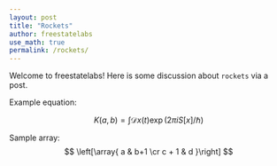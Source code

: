 ```yaml
---
layout: post
title: "Rockets"
author: freestatelabs
use_math: true
permalink: /rockets/
---
```


Welcome to freestatelabs!  Here is some discussion about `rockets` via a post.  

Example equation:  

$$
K(a,b) = \int \mathcal{D}x(t) \exp(2\pi i S[x]/\hbar)
$$  

Sample array:  
$$
\left[\array{ a & b+1 \cr c + 1 & d }\right]
$$  



